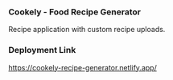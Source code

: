 ### Cookely - Food Recipe Generator

Recipe application with custom recipe uploads.

### Deployment Link
https://cookely-recipe-generator.netlify.app/
